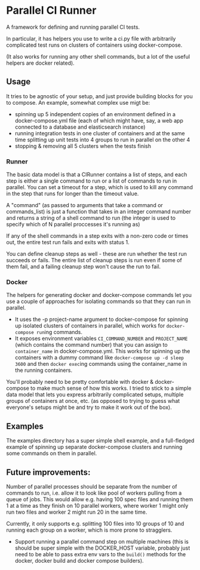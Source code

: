 # Parallel CI Runner

A framework for defining and running parallel CI tests.

In particular, it has helpers you use to write a ci.py file with arbitrarily complicated test runs on clusters of containers using docker-compose.

(It also works for running any other shell commands, but a lot of the useful helpers are docker related).

## Usage
It tries to be agnostic of your setup, and just provide building blocks for you to compose. An example, somewhat complex use migt be:

 - spinning up 5 independent copies of an environment defined in a docker-compose.yml file (each of which might have, say, a web app connected to a database and elasticsearch instance)
 - running integration tests in one cluster of containers and at the same time splitting up unit tests into 4 groups to run in parallel on the other 4
 - stopping & removing all 5 clusters when the tests finish

### Runner

The basic data model is that a CIRunner contains a list of steps, and each step is either a single command to run or a list of commands to run in parallel. You can set a timeout for a step, which is used to kill any command in the step that runs for longer than the timeout value.

A "command" (as passed to arguments that take a command or commands_list) is just a function that takes in an integer command number and returns a string of a shell command to run (the integer is used to specify which of N parallel proccesses it's running as)

If any of the shell commands in a step exits with a non-zero code or times out, the entire test run fails and exits with status 1.

You can define cleanup steps as well - these are run whether the test run succeeds or fails. The entire list of cleanup steps is run even if some of them fail, and a failing cleanup step won't cause the run to fail.

### Docker
The helpers for generating docker and docker-compose commands let you use a couple of approaches for isolating commands so that they can run in parallel.

 - It uses the -p project-name argument to docker-compose for spinning up isolated clusters of containers in parallel, which works for `docker-compose run`ing commands.
 - It exposes environment variables `CI_COMMAND_NUMBER` and `PROJECT_NAME` (which contains the command number) that you can assign to `container_name` in docker-compose.yml. This works for spinning up the containers with a dummy command like `docker-compose up -d sleep 3600` and then `docker exec`ing commands using the container_name in the running containers.

You'll probably need to be pretty comfortable with docker & docker-compose to make much sense of how this works. I tried to stick to a simple data model that lets you express arbitrarily complicated setups, multiple groups of containers at once, etc. (as opposed to trying to guess what everyone's setups might be and try to make it work out of the box).

## Examples

The examples directory has a super simple shell example, and a full-fledged example of spinning up separate docker-compose clusters and running some commands on them in parallel.

## Future improvements:

Number of parallel processes should be separate from the number of commands
to run, i.e. allow it to look like pool of workers pulling from a queue of
jobs. This would allow e.g. having 100 spec files and running them 1 at a
time as they finish on 10 parallel workers, where worker 1 might only run two files and worker 2 might run 20 in the same time.
  
Currently, it only supports e.g. splitting 100 files into 10 groups of 10 and
running each group on a worker, which is more prone to stragglers.

- Support running a parallel command step on multiple machines (this is
  should be super simple with the DOCKER_HOST variable, probably just need
  to be able to pass extra env vars to the `build()` methods for the docker,
  docker build and docker compose builders).
